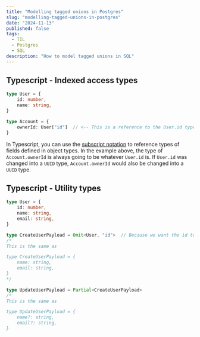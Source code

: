```yaml
---
title: "Modelling tagged unions in Postgres"
slug: "modelling-tagged-unions-in-postgres"
date: "2024-11-13"
published: false
tags:
  - TIL
  - Postgres
  - SQL
description: "How to model tagged unions in SQL"
---
```


## Typescript - Indexed access types

```typescript
type User = {
    id: number,
    name: string,
}

type Account = {
    ownerId: User["id"]  // <-- This is a reference to the User.id type. `ownerId` is now also of type `number`
}
```

In Typescript, you can use the [subscript notation](https://www.typescriptlang.org/docs/handbook/2/indexed-access-types.html) to reference types of fields defined in object types. In the example above, the type of `Account.ownerId` is always going to be whatever `User.id` is. If `User.id` was changed into a `UUID` type, `Account.ownerId` would also be changed into a `UUID` type.


## Typescript - Utility types

```typescript
type User = {
    id: number,
    name: string,
    email: string,
}

type CreateUserPayload = Omit<User, "id">  // Because we want the id to be autogenerated
/*
This is the same as

type CreateUserPayload = {
    name: string,
    email: string,
}
*/

type UpdateUserPayload = Partial<CreateUserPayload>
/*
This is the same as

type UpdateUserPayload = {
    name?: string,
    email?: string,
}
```